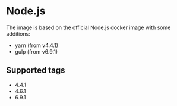 # Node.js

The image is based on the official Node.js docker image with some additions:
 * yarn (from v4.4.1)
 * gulp (from v6.9.1)

## Supported tags

 * 4.4.1
 * 4.6.1
 * 6.9.1

